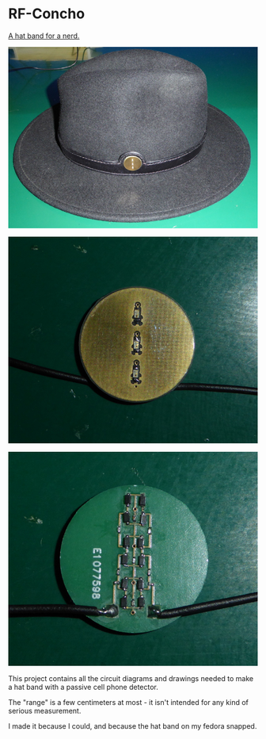 # RF-Concho
[A hat band for a nerd.](https://josepheoff.github.io/posts/1-hatband)

![Finished hatband](https://github.com/JosephEoff/RF-Concho/blob/master/finished.jpg)

![Concho front](https://github.com/JosephEoff/RF-Concho/blob/master/conchofront.jpg)

![Concho back](https://github.com/JosephEoff/RF-Concho/blob/master/conchoback.jpg)

This project contains all the circuit diagrams and drawings needed to make a hat band with a passive cell phone detector.

The "range" is a  few centimeters at most - it isn't intended for any kind of serious measurement.

I made it because I could, and because the hat band on my fedora snapped.
